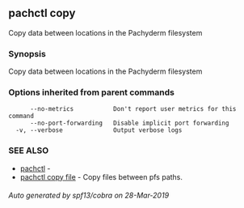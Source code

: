 ## pachctl copy

Copy data between locations in the Pachyderm filesystem

### Synopsis


Copy data between locations in the Pachyderm filesystem

### Options inherited from parent commands

```
      --no-metrics           Don't report user metrics for this command
      --no-port-forwarding   Disable implicit port forwarding
  -v, --verbose              Output verbose logs
```

### SEE ALSO
* [pachctl](pachctl.md)	 - 
* [pachctl copy file](pachctl_copy_file.md)	 - Copy files between pfs paths.

###### Auto generated by spf13/cobra on 28-Mar-2019
